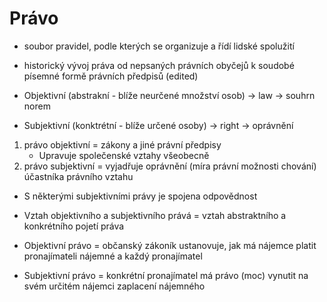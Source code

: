 # Právo

- soubor pravidel, podle kterých se organizuje a řídí lidské spolužití
- historický vývoj práva od nepsaných právních obyčejů k soudobé písemné formě právních předpisů (edited)

- Objektivní (abstrakní - blíže neurčené množství osob) -> law -> souhrn norem 
- Subjektivní (konktrétní - blíže určené osoby) -> right -> oprávnění

1) právo objektivní = zákony a jiné právní předpisy 
	- Upravuje společenské vztahy všeobecně
2) právo subjektivní = vyjadřuje oprávnění (míra právní možnosti chování) 	účastníka právního vztahu

- S některými subjektivními právy je spojena odpovědnost

- Vztah objektivního a subjektivního prává = vztah abstraktního a konkrétního pojetí práva
- Objektivní právo = občanský zákoník ustanovuje, jak má nájemce platit pronajímateli nájemné a každý pronajímatel
- Subjektivní právo = konkrétní pronajímatel má právo (moc) vynutit na svém určitém nájemci zaplacení nájemného 